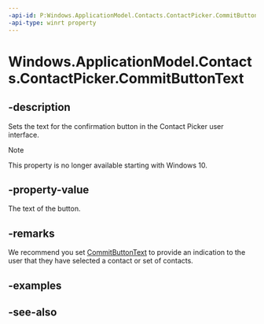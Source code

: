```yaml
---
-api-id: P:Windows.ApplicationModel.Contacts.ContactPicker.CommitButtonText
-api-type: winrt property
---
```


<!-- Property syntax
public string CommitButtonText { get;  set; }
-->

# Windows.ApplicationModel.Contacts.ContactPicker.CommitButtonText

## -description
Sets the text for the confirmation button in the Contact Picker user interface.

> [!NOTE]
> This property is no longer available starting with Windows 10.

## -property-value
The text of the button.

## -remarks
We recommend you set [CommitButtonText](contactpicker_commitbuttontext.md) to provide an indication to the user that they have selected a contact or set of contacts.

## -examples

## -see-also

